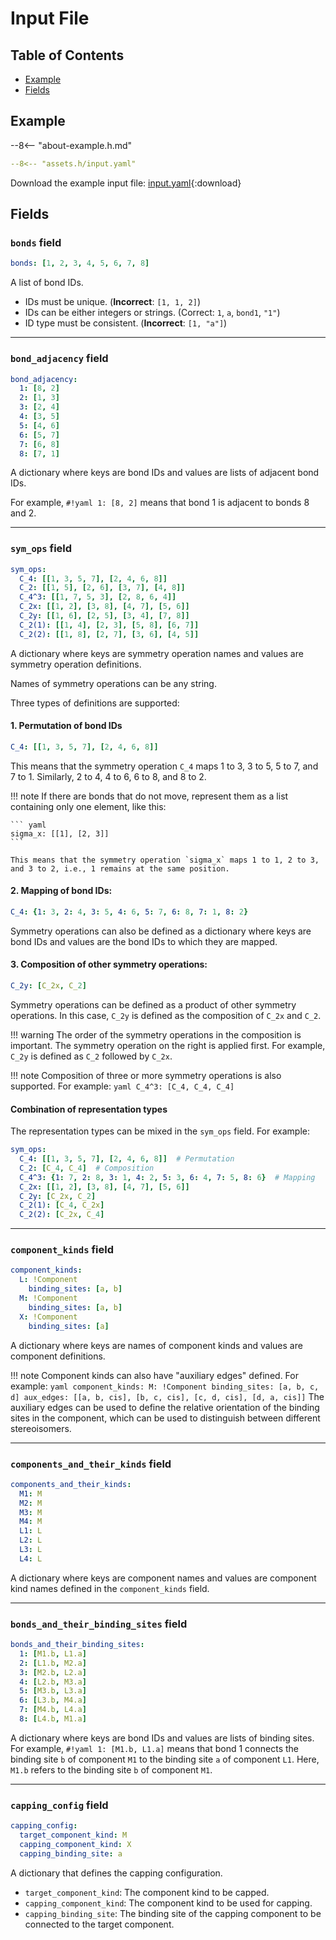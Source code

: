 # Input File

## Table of Contents

- [Example](#example)
- [Fields](#fields)

## Example

--8<-- "about-example.h.md"

``` yaml title="input.yaml"
--8<-- "assets.h/input.yaml"
```

Download the example input file: [input.yaml](assets.h/input.yaml){:download}

## Fields

### `bonds` field

``` yaml
bonds: [1, 2, 3, 4, 5, 6, 7, 8]
```

A list of bond IDs.

- IDs must be unique. (**Incorrect**: `[1, 1, 2]`)
- IDs can be either integers or strings. (Correct: `1`, `a`, `bond1`, `"1"`)
- ID type must be consistent. (**Incorrect**: `[1, "a"]`)

---
### `bond_adjacency` field

``` yaml
bond_adjacency:
  1: [8, 2]
  2: [1, 3]
  3: [2, 4]
  4: [3, 5]
  5: [4, 6]
  6: [5, 7]
  7: [6, 8]
  8: [7, 1]
```

A dictionary where keys are bond IDs and values are lists of adjacent bond IDs.

For example, `#!yaml 1: [8, 2]` means that bond 1 is adjacent to bonds 8 and 2.

---
### `sym_ops` field

``` yaml
sym_ops:
  C_4: [[1, 3, 5, 7], [2, 4, 6, 8]]
  C_2: [[1, 5], [2, 6], [3, 7], [4, 8]]
  C_4^3: [[1, 7, 5, 3], [2, 8, 6, 4]]
  C_2x: [[1, 2], [3, 8], [4, 7], [5, 6]]
  C_2y: [[1, 6], [2, 5], [3, 4], [7, 8]]
  C_2(1): [[1, 4], [2, 3], [5, 8], [6, 7]]
  C_2(2): [[1, 8], [2, 7], [3, 6], [4, 5]]
```

A dictionary where keys are symmetry operation names and values are symmetry operation definitions.

Names of symmetry operations can be any string.

Three types of definitions are supported:

#### 1. Permutation of bond IDs
``` yaml
C_4: [[1, 3, 5, 7], [2, 4, 6, 8]]
```
This means that the symmetry operation `C_4` maps 1 to 3, 3 to 5, 5 to 7, and 7 to 1. Similarly, 2 to 4, 4 to 6, 6 to 8, and 8 to 2.

!!! note
    If there are bonds that do not move, represent them as a list containing only one element, like this:

    ``` yaml
    sigma_x: [[1], [2, 3]]
    ```

    This means that the symmetry operation `sigma_x` maps 1 to 1, 2 to 3, and 3 to 2, i.e., 1 remains at the same position.

#### 2. Mapping of bond IDs: 
``` yaml
C_4: {1: 3, 2: 4, 3: 5, 4: 6, 5: 7, 6: 8, 7: 1, 8: 2}
```

Symmetry operations can also be defined as a dictionary where keys are bond IDs and values are the bond IDs to which they are mapped.

#### 3. Composition of other symmetry operations: 
``` yaml
C_2y: [C_2x, C_2]
```

Symmetry operations can be defined as a product of other symmetry operations. In this case, `C_2y` is defined as the composition of `C_2x` and `C_2`.

!!! warning
    The order of the symmetry operations in the composition is important. The symmetry operation on the right is applied first. For example, `C_2y` is defined as `C_2` followed by `C_2x`.

!!! note
    Composition of three or more symmetry operations is also supported. For example:
    ``` yaml
    C_4^3: [C_4, C_4, C_4]
    ```

#### Combination of representation types

The representation types can be mixed in the `sym_ops` field. For example:
``` yaml
sym_ops:
  C_4: [[1, 3, 5, 7], [2, 4, 6, 8]]  # Permutation
  C_2: [C_4, C_4]  # Composition
  C_4^3: {1: 7, 2: 8, 3: 1, 4: 2, 5: 3, 6: 4, 7: 5, 8: 6}  # Mapping
  C_2x: [[1, 2], [3, 8], [4, 7], [5, 6]]
  C_2y: [C_2x, C_2]
  C_2(1): [C_4, C_2x]
  C_2(2): [C_2x, C_4]
```

---
### `component_kinds` field

``` yaml
component_kinds:
  L: !Component
    binding_sites: [a, b]
  M: !Component
    binding_sites: [a, b]
  X: !Component
    binding_sites: [a]
```

A dictionary where keys are names of component kinds and values are component definitions.

!!! note
    Component kinds can also have "auxiliary edges" defined. For example:
    ``` yaml
    component_kinds:
      M: !Component
        binding_sites: [a, b, c, d]
        aux_edges: [[a, b, cis], [b, c, cis], [c, d, cis], [d, a, cis]]
    ```
    The auxiliary edges can be used to define the relative orientation of the binding sites in the component, which can be used to distinguish between different stereoisomers.

---
### `components_and_their_kinds` field

``` yaml
components_and_their_kinds:
  M1: M
  M2: M
  M3: M
  M4: M
  L1: L
  L2: L
  L3: L
  L4: L
```

A dictionary where keys are component names and values are component kind names defined in the `component_kinds` field.

---
### `bonds_and_their_binding_sites` field

``` yaml
bonds_and_their_binding_sites:
  1: [M1.b, L1.a]
  2: [L1.b, M2.a]
  3: [M2.b, L2.a]
  4: [L2.b, M3.a]
  5: [M3.b, L3.a]
  6: [L3.b, M4.a]
  7: [M4.b, L4.a]
  8: [L4.b, M1.a]
```

A dictionary where keys are bond IDs and values are lists of binding sites.
For example, `#!yaml 1: [M1.b, L1.a]` means that bond 1 connects the binding site `b` of component `M1` to the binding site `a` of component `L1`.
Here, `M1.b` refers to the binding site `b` of component `M1`.

---
### `capping_config` field

``` yaml
capping_config:
  target_component_kind: M
  capping_component_kind: X
  capping_binding_site: a
```

A dictionary that defines the capping configuration.

- `target_component_kind`: The component kind to be capped.
- `capping_component_kind`: The component kind to be used for capping.
- `capping_binding_site`: The binding site of the capping component to be connected to the target component.
